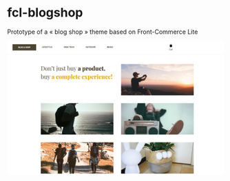 # fcl-blogshop
Prototype of a « blog shop » theme based on Front-Commerce Lite


![The default Blog Shop home page](./screenshot.png)